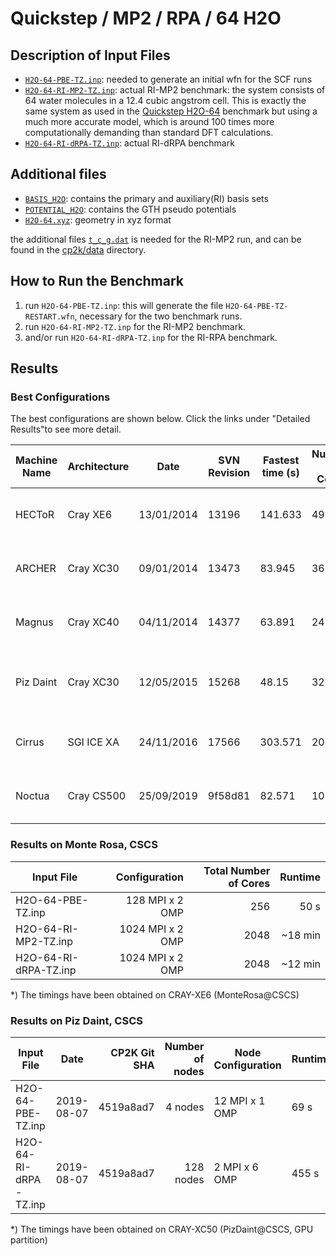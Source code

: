 # Quickstep / MP2 / RPA / 64 H2O

## Description of Input Files

- [`H2O-64-PBE-TZ.inp`](H2O-64-PBE-TZ.inp):
  needed to generate an initial wfn for the SCF runs
- [`H2O-64-RI-MP2-TZ.inp`](H2O-64-RI-MP2-TZ.inp): actual RI-MP2 benchmark:
  the system consists of 64 water molecules in a 12.4 cubic angstrom cell.
  This is exactly the same system as used in the [Quickstep H2O-64](../../QS/H2O-64.inp)
  benchmark but using a much more accurate model, which is around 100 times more
  computationally demanding than standard DFT calculations.
- [`H2O-64-RI-dRPA-TZ.inp`](H2O-64-RI-dRPA-TZ.inp): actual RI-dRPA benchmark

## Additional files

- [`BASIS_H2O`](BASIS_H2O): contains the primary and auxiliary(RI) basis sets
- [`POTENTIAL_H2O`](POTENTIAL_H2O): contains the GTH pseudo potentials
- [`H2O-64.xyz`](H2O-64.xyz): geometry in xyz format

the additional files [`t_c_g.dat`](../../../data/t_c_g.dat) is needed for the
RI-MP2 run, and can be found in the [cp2k/data](../../../data) directory.

## How to Run the Benchmark

1. run `H2O-64-PBE-TZ.inp`: this will generate the file `H2O-64-PBE-TZ-RESTART.wfn`,
   necessary for the two benchmark runs.
2. run `H2O-64-RI-MP2-TZ.inp` for the RI-MP2 benchmark.
3. and/or run `H2O-64-RI-dRPA-TZ.inp` for the RI-RPA benchmark.

## Results

### Best Configurations

The best configurations are shown below.
Click the links under "Detailed Results"to see more detail.

<!-- markdownlint-disable MD013 -->
| Machine Name | Architecture | Date       | SVN Revision | Fastest time (s) | Number of Cores | Number of Threads                  | Detailed Results |
| ------------ | ------------ | ---------- | ------------ | ---------------- | --------------- | ---------------------------------- | ---------------- |
| HECToR       | Cray XE6     | 13/01/2014 | 13196        | 141.633          | 49152           | 8 OMP threads per MPI task         | [hector-h2o-64-ri-mp2](https://www.cp2k.org/performance:hector-h2o-64-ri-mp2) |
| ARCHER       | Cray XC30    | 09/01/2014 | 13473        | 83.945           | 36864           | 4 OMP threads per MPI task         | [archer-h2o-64-ri-mp2](https://www.cp2k.org/performance:archer-h2o-64-ri-mp2) |
| Magnus       | Cray XC40    | 04/11/2014 | 14377        | 63.891           | 24576           | 6 OMP threads per MPI task         | [magnus-h2o-64-ri-mp2](https://www.cp2k.org/performance:magnus-h2o-64-ri-mp2) |
| Piz Daint    | Cray XC30    | 12/05/2015 | 15268        | 48.15            | 32768           | 8 OMP threads per MPI task, no GPU | [piz-daint-h2o-64-ri-mp2](https://www.cp2k.org/performance:piz-daint-h2o-64-ri-mp2) |
| Cirrus       | SGI ICE XA   | 24/11/2016 | 17566        | 303.571          | 2016            | 1 OMP thread per MPI task          | [cirrus-h2o-64-ri-mp2](https://www.cp2k.org/performance:cirrus-h2o-64-ri-mp2) |
| Noctua       | Cray CS500   | 25/09/2019 | 9f58d81      | 82.571           | 10240           | 2 OMP threads per MPI task         | [noctua-h2o-64-ri-mp2](https://www.cp2k.org/performance:noctua-h2o-64-ri-mp2) |
<!-- markdownlint-enable MD013 -->

### Results on Monte Rosa, CSCS

| Input File            | Configuration       | Total Number of Cores| Runtime |
| --------------------- | -------------------:| --------------------:| -------:|
| H2O-64-PBE-TZ.inp     |     128 MPI x 2 OMP |                  256 | 50 s    |
| H2O-64-RI-MP2-TZ.inp  |    1024 MPI x 2 OMP |                 2048 | ~18 min |
| H2O-64-RI-dRPA-TZ.inp |    1024 MPI x 2 OMP |                 2048 | ~12 min |

*) The timings have been obtained on CRAY-XE6 (MonteRosa@CSCS)

### Results on Piz Daint, CSCS
<!-- markdownlint-disable MD013 -->
| Input File            | Date       | CP2K Git SHA | Number of nodes | Node Configuration  | Runtime |
| --------------------- | ---------- | ------------:| ---------------:| ------------------- | ------- |
| H2O-64-PBE-TZ.inp     | 2019-08-07 | 4519a8ad7    | 4 nodes         | 12 MPI x 1 OMP      | 69 s    |
| H2O-64-RI-dRPA-TZ.inp | 2019-08-07 | 4519a8ad7    | 128 nodes       | 2 MPI x 6 OMP       | 455 s   |
<!-- markdownlint-enable MD013 -->

*) The timings have been obtained on CRAY-XC50 (PizDaint@CSCS, GPU partition)
